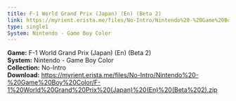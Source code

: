 ```yaml
---
title: F-1 World Grand Prix (Japan) (En) (Beta 2)
link: https://myrient.erista.me/files/No-Intro/Nintendo%20-%20Game%20Boy%20Color/F-1%20World%20Grand%20Prix%20(Japan)%20(En)%20(Beta%202).zip
type: single1
System: Nintendo - Game Boy Color
---
```

<b>Game:</b> F-1 World Grand Prix (Japan) (En) (Beta 2)<br>
<b>System:</b> Nintendo - Game Boy Color<br>
<b>Collection:</b> No-Intro<br>
<b>Download:</b> https://myrient.erista.me/files/No-Intro/Nintendo%20-%20Game%20Boy%20Color/F-1%20World%20Grand%20Prix%20(Japan)%20(En)%20(Beta%202).zip